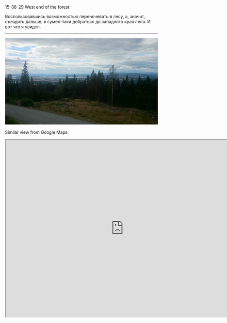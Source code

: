 15-08-29 West end of the forest

Воспользовавшись возможностью переночевать в лесу, а, значит, съездить дальше, я сумел-таки добраться до западного края леса. И вот что я увидел.
* * *

![My photo](15-08-29-west-end-of-the-forest.jpg)

Similar view from Google Maps:
<iframe src="https://www.google.com/maps/embed?pb=!1m0!3m2!1sen!2sno!4v1458302709294!6m8!1m7!1s6fiKBYavHgEHUZ4q3PjOpw!2m2!1d60.1225251!2d10.3958771!3f260.3903005270803!4f-2.4658796639082823!5f0.7820865974627469" width="776" height="584"></iframe>
